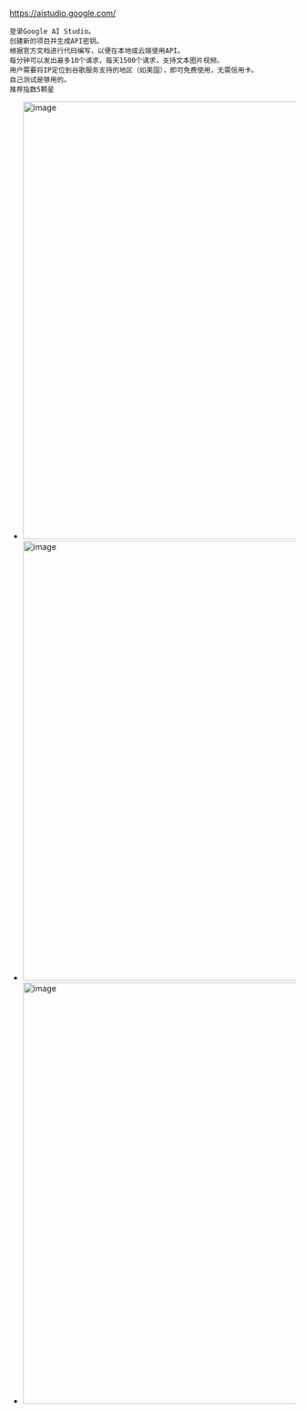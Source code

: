 https://aistudio.google.com/
```
登录Google AI Studio。
创建新的项目并生成API密钥。
根据官方文档进行代码编写，以便在本地或云端使用API。
每分钟可以发出最多10个请求，每天1500个请求，支持文本图片视频。
用户需要将IP定位到谷歌服务支持的地区（如美国），即可免费使用，无需信用卡。
自己测试是够用的。
推荐指数5颗星
```
- <img width="769" alt="image" src="https://github.com/user-attachments/assets/305c5563-86be-40b5-8112-78edc2d621fe" />
- <img width="773" alt="image" src="https://github.com/user-attachments/assets/5428a75f-4ca4-41c4-96ae-191f356910e3" />
- <img width="741" alt="image" src="https://github.com/user-attachments/assets/63f0f28e-6217-4bc6-a827-b98f15baf1d7" />
